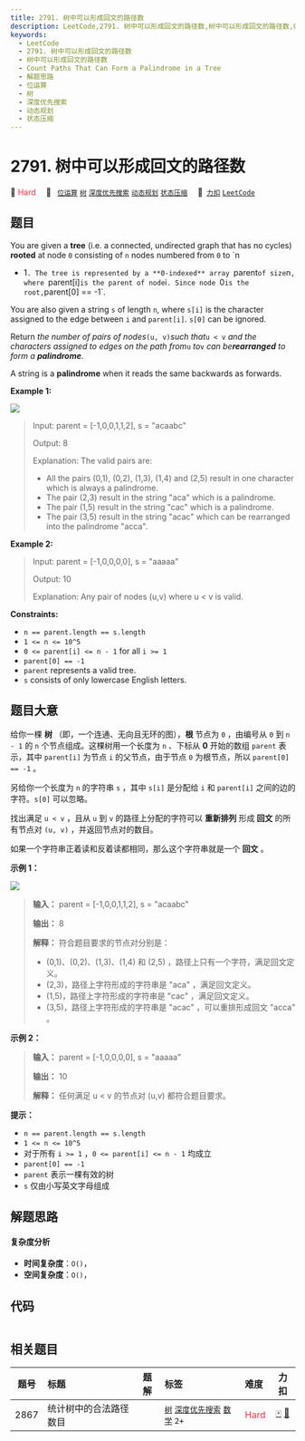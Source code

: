 ```yaml
---
title: 2791. 树中可以形成回文的路径数
description: LeetCode,2791. 树中可以形成回文的路径数,树中可以形成回文的路径数,Count Paths That Can Form a Palindrome in a Tree,解题思路,位运算,树,深度优先搜索,动态规划,状态压缩
keywords:
  - LeetCode
  - 2791. 树中可以形成回文的路径数
  - 树中可以形成回文的路径数
  - Count Paths That Can Form a Palindrome in a Tree
  - 解题思路
  - 位运算
  - 树
  - 深度优先搜索
  - 动态规划
  - 状态压缩
---
```


# 2791. 树中可以形成回文的路径数

🔴 <font color=#ff334b>Hard</font>&emsp; 🔖&ensp; [`位运算`](/tag/bit-manipulation.md) [`树`](/tag/tree.md) [`深度优先搜索`](/tag/depth-first-search.md) [`动态规划`](/tag/dynamic-programming.md) [`状态压缩`](/tag/bitmask.md)&emsp; 🔗&ensp;[`力扣`](https://leetcode.cn/problems/count-paths-that-can-form-a-palindrome-in-a-tree) [`LeetCode`](https://leetcode.com/problems/count-paths-that-can-form-a-palindrome-in-a-tree)

## 题目

You are given a **tree** (i.e. a connected, undirected graph that has no
cycles) **rooted** at node `0` consisting of `n` nodes numbered from `0` to `n
- 1`. The tree is represented by a **0-indexed** array `parent` of size `n`,
where `parent[i]` is the parent of node `i`. Since node `0` is the root,
`parent[0] == -1`.

You are also given a string `s` of length `n`, where `s[i]` is the character
assigned to the edge between `i` and `parent[i]`. `s[0]` can be ignored.

Return _the number of pairs of nodes_`(u, v)`_such that_`u < v` _and the
characters assigned to edges on the path from_`u` _to_`v` _can
be**rearranged** to form a **palindrome**_.

A string is a **palindrome** when it reads the same backwards as forwards.



**Example 1:**

![](https://assets.leetcode.com/uploads/2023/07/15/treedrawio-8drawio.png)

> Input: parent = [-1,0,0,1,1,2], s = "acaabc"
> 
> Output: 8
> 
> Explanation: The valid pairs are:
> - All the pairs (0,1), (0,2), (1,3), (1,4) and (2,5) result in one character which is always a palindrome.
> - The pair (2,3) result in the string "aca" which is a palindrome.
> - The pair (1,5) result in the string "cac" which is a palindrome.
> - The pair (3,5) result in the string "acac" which can be rearranged into the palindrome "acca".

**Example 2:**

> Input: parent = [-1,0,0,0,0], s = "aaaaa"
> 
> Output: 10
> 
> Explanation: Any pair of nodes (u,v) where u < v is valid.

**Constraints:**

  * `n == parent.length == s.length`
  * `1 <= n <= 10^5`
  * `0 <= parent[i] <= n - 1` for all `i >= 1`
  * `parent[0] == -1`
  * `parent` represents a valid tree.
  * `s` consists of only lowercase English letters.


## 题目大意

给你一棵 **树** （即，一个连通、无向且无环的图），**根** 节点为 `0` ，由编号从 `0` 到 `n - 1` 的 `n`
个节点组成。这棵树用一个长度为 `n` 、下标从 **0** 开始的数组 `parent` 表示，其中 `parent[i]` 为节点 `i`
的父节点，由于节点 `0` 为根节点，所以 `parent[0] == -1` 。

另给你一个长度为 `n` 的字符串 `s` ，其中 `s[i]` 是分配给 `i` 和 `parent[i]` 之间的边的字符。`s[0]` 可以忽略。

找出满足 `u < v` ，且从 `u` 到 `v` 的路径上分配的字符可以 **重新排列** 形成 **回文** 的所有节点对 `(u, v)`
，并返回节点对的数目。

如果一个字符串正着读和反着读都相同，那么这个字符串就是一个 **回文** 。



**示例 1：**

![](https://assets.leetcode.com/uploads/2023/07/15/treedrawio-8drawio.png)

> 
> 
> 
> 
> 
> **输入：** parent = [-1,0,0,1,1,2], s = "acaabc"
> 
> **输出：** 8
> 
> **解释：** 符合题目要求的节点对分别是：
> - (0,1)、(0,2)、(1,3)、(1,4) 和 (2,5) ，路径上只有一个字符，满足回文定义。
> - (2,3)，路径上字符形成的字符串是 "aca" ，满足回文定义。
> - (1,5)，路径上字符形成的字符串是 "cac" ，满足回文定义。
> - (3,5)，路径上字符形成的字符串是 "acac" ，可以重排形成回文 "acca" 。
> 
> 

**示例 2：**

> 
> 
> 
> 
> 
> **输入：** parent = [-1,0,0,0,0], s = "aaaaa"
> 
> **输出：** 10
> 
> **解释：** 任何满足 u < v 的节点对 (u,v) 都符合题目要求。
> 
> 



**提示：**

  * `n == parent.length == s.length`
  * `1 <= n <= 10^5`
  * 对于所有 `i >= 1` ，`0 <= parent[i] <= n - 1` 均成立
  * `parent[0] == -1`
  * `parent` 表示一棵有效的树
  * `s` 仅由小写英文字母组成


## 解题思路

#### 复杂度分析

- **时间复杂度**：`O()`，
- **空间复杂度**：`O()`，

## 代码

```javascript

```

## 相关题目

<!-- prettier-ignore -->
| 题号 | 标题 | 题解 | 标签 | 难度 | 力扣 |
| :------: | :------ | :------: | :------ | :------ | :------: |
| 2867 | 统计树中的合法路径数目 |  |  [`树`](/tag/tree.md) [`深度优先搜索`](/tag/depth-first-search.md) [`数学`](/tag/math.md) `2+` | <font color=#ff334b>Hard</font> | [🀄️](https://leetcode.cn/problems/count-valid-paths-in-a-tree) [🔗](https://leetcode.com/problems/count-valid-paths-in-a-tree) |